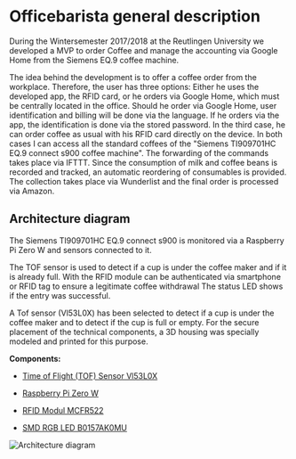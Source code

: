 # Officebarista general description
During the Wintersemester 2017/2018 at the Reutlingen University we developed a MVP to order Coffee and manage the accounting via Google Home from the Siemens EQ.9 coffee machine.



The idea behind the development is to offer a coffee order from the workplace. Therefore, the user has three options:
Either he uses the developed app, the RFID card, or he orders via Google Home, which must be centrally located in the office.
Should he order via Google Home, user identification and billing will be done via the language. If he orders via the app, 
the identification is done via the stored password. In the third case, he can order coffee as usual with his RFID card directly on the device.
In both cases I can access all the standard coffees of the "Siemens TI909701HC EQ.9 connect s900 coffee machine". The forwarding of the commands takes place via IFTTT.
Since the consumption of milk and coffee beans is recorded and tracked, an automatic reordering of consumables is provided. The collection takes place via Wunderlist 
and the final order is processed via Amazon.

## Architecture diagram


The Siemens TI909701HC EQ.9 connect s900 is monitored via a Raspberry Pi Zero W and sensors connected to it.

The TOF sensor is used to detect if a cup is under the coffee maker and if it is already full.
With the RFID module can be authenticated via smartphone or RFID tag to ensure a legitimate coffee withdrawal
The status LED shows if the entry was successful.

A Tof sensor (Vl53L0X) has been selected to detect if a cup is under the coffee maker and to detect if the cup is 
full or empty. For the secure placement of the technical components, a 3D housing was specially modeled and printed for this purpose.

**Components:**

* [Time of Flight (TOF) Sensor Vl53L0X](https://www.amazon.de/gp/product/B06XT1H1L7/ref=as_li_tl?ie=UTF8&tag=stapptory04-21&camp=1638&creative=6742&linkCode=as2&creativeASIN=B06XT1H1L7&linkId=a4c61988dde5a204874bb208ab6c2cb5
 "Time of Flight (TOF) Sensor Vl53L0X")

* [Raspberry Pi Zero W](https://www.amazon.de/gp/product/B06XCYGP27/ref=as_li_tl?ie=UTF8&tag=stapptory04-21&camp=1638&creative=6742&linkCode=as2&creativeASIN=B06XCYGP27&linkId=f8232bfc1cb044212710ab896692e510
 "Raspberry Pi Zero W")

* [RFID Modul MCFR522](https://www.amazon.de/gp/product/B00QFDRPZY/ref=as_li_tl?ie=UTF8&tag=stapptory04-21&camp=1638&creative=6742&linkCode=as2&creativeASIN=B00QFDRPZY&linkId=2a0ebd829ebf6630c376d83f4d594433
 "RFID Modul MCFR522")

* [SMD RGB LED B0157AK0MU](https://www.amazon.de/gp/product/B0157AK0MU/ref=as_li_tl?ie=UTF8&tag=stapptory04-21&camp=1638&creative=6742&linkCode=as2&creativeASIN=B0157AK0MU&linkId=bd003decf6ac0da40e9f52439a2b63d7
 "SMD RGB LED B0157AK0MU")





![Architecture diagram](https://github.com/gauggelb/Officebarista/blob/Timm/hardware/images/Architektur%20Diagramm.png)